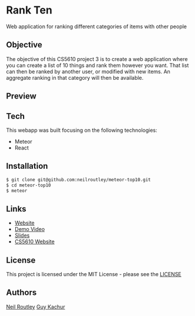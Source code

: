 # Rank Ten

Web application for ranking different categories of items with other people

## Objective

The objective of this CS5610 project 3 is to create a web application where you can create a list of 10 things and rank them however you want. That list can then be ranked by another user, or modified with new items. An aggregate ranking in that category will then be available.

## Preview

<!-- ![image](./rankTenDemo.gif) -->

## Tech

This webapp was built focusing on the following technologies:

-   Meteor
-   React

## Installation

```sh
$ git clone git@github.com:neilroutley/meteor-top10.git
$ cd meteor-top10
$ meteor
```

## Links

-   [Website](https://lit-bayou-56425.herokuapp.com/)
-   [Demo Video](https://www.youtube.com/watch?v=FXrf8PMUsao&feature=youtu.be)
-   [Slides](https://docs.google.com/presentation/d/1-AEuXX15MnBrX2XakXUGyQSA-q80jrTdEvHsF9cax3M/edit?usp=sharing)
-   [CS5610 Website](http://johnguerra.co/classes/webDevelopment_spring_2019/)

## License

This project is licensed under the MIT License - please see the [LICENSE](LICENSE)

## Authors

[Neil Routley](https://github.com/neilroutley)
[Guy Kachur](https://github.com/GuyKachur)
